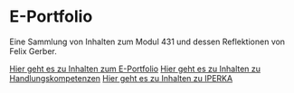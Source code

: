 # E-Portfolio

Eine Sammlung von Inhalten zum Modul 431 und dessen Reflektionen von Felix Gerber.

[Hier geht es zu Inhalten zum E-Portfolio](./ePortfolio.md)
[Hier geht es zu Inhalten zu Handlungskompetenzen](./Handlungskompetenzen.md)
[Hier geht es zu Inhalten zu IPERKA](./iperka.md)
